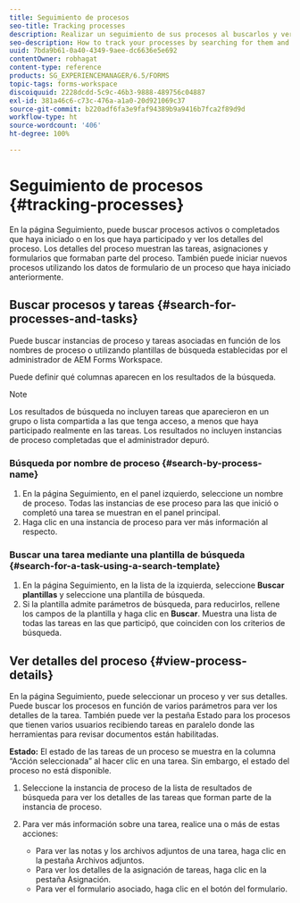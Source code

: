 ```yaml
---
title: Seguimiento de procesos
seo-title: Tracking processes
description: Realizar un seguimiento de sus procesos al buscarlos y ver sus detalles.
seo-description: How to track your processes by searching for them and viewing their details.
uuid: 7bda9b61-0a40-4349-9aee-dc6636e5e692
contentOwner: robhagat
content-type: reference
products: SG_EXPERIENCEMANAGER/6.5/FORMS
topic-tags: forms-workspace
discoiquuid: 2228dcdd-5c9c-46b3-9888-489756c04887
exl-id: 381a46c6-c73c-476a-a1a0-20d921069c37
source-git-commit: b220adf6fa3e9faf94389b9a9416b7fca2f89d9d
workflow-type: ht
source-wordcount: '406'
ht-degree: 100%

---
```


# Seguimiento de procesos {#tracking-processes}

En la página Seguimiento, puede buscar procesos activos o completados que haya iniciado o en los que haya participado y ver los detalles del proceso. Los detalles del proceso muestran las tareas, asignaciones y formularios que formaban parte del proceso. También puede iniciar nuevos procesos utilizando los datos de formulario de un proceso que haya iniciado anteriormente.

## Buscar procesos y tareas {#search-for-processes-and-tasks}

Puede buscar instancias de proceso y tareas asociadas en función de los nombres de proceso o utilizando plantillas de búsqueda establecidas por el administrador de AEM Forms Workspace.

Puede definir qué columnas aparecen en los resultados de la búsqueda.

>[!NOTE]
>
>Los resultados de búsqueda no incluyen tareas que aparecieron en un grupo o lista compartida a las que tenga acceso, a menos que haya participado realmente en las tareas. Los resultados no incluyen instancias de proceso completadas que el administrador depuró.

### Búsqueda por nombre de proceso {#search-by-process-name}

1. En la página Seguimiento, en el panel izquierdo, seleccione un nombre de proceso. Todas las instancias de ese proceso para las que inició o completó una tarea se muestran en el panel principal.
1. Haga clic en una instancia de proceso para ver más información al respecto.

### Buscar una tarea mediante una plantilla de búsqueda {#search-for-a-task-using-a-search-template}

1. En la página Seguimiento, en la lista de la izquierda, seleccione **Buscar plantillas** y seleccione una plantilla de búsqueda.
1. Si la plantilla admite parámetros de búsqueda, para reducirlos, rellene los campos de la plantilla y haga clic en **Buscar**. Muestra una lista de todas las tareas en las que participó, que coinciden con los criterios de búsqueda.

## Ver detalles del proceso {#view-process-details}

En la página Seguimiento, puede seleccionar un proceso y ver sus detalles. Puede buscar los procesos en función de varios parámetros para ver los detalles de la tarea. También puede ver la pestaña Estado para los procesos que tienen varios usuarios recibiendo tareas en paralelo donde las herramientas para revisar documentos están habilitadas.

**Estado:** El estado de las tareas de un proceso se muestra en la columna “Acción seleccionada” al hacer clic en una tarea. Sin embargo, el estado del proceso no está disponible.

1. Seleccione la instancia de proceso de la lista de resultados de búsqueda para ver los detalles de las tareas que forman parte de la instancia de proceso.
1. Para ver más información sobre una tarea, realice una o más de estas acciones:

   * Para ver las notas y los archivos adjuntos de una tarea, haga clic en la pestaña Archivos adjuntos.
   * Para ver los detalles de la asignación de tareas, haga clic en la pestaña Asignación.
   * Para ver el formulario asociado, haga clic en el botón del formulario.

